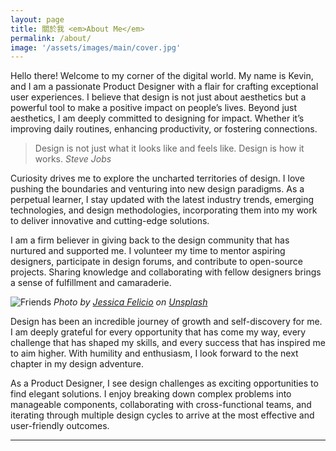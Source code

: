 ```yaml
---
layout: page
title: 關於我 <em>About Me</em>
permalink: /about/
image: '/assets/images/main/cover.jpg'
---
```

Hello there! Welcome to my corner of the digital world. My name is Kevin, and I am a passionate Product Designer with a flair for crafting exceptional user experiences. I believe that design is not just about aesthetics but a powerful tool to make a positive impact on people’s lives. Beyond just aesthetics, I am deeply committed to designing for impact. Whether it’s improving daily routines, enhancing productivity, or fostering connections.

> Design is not just what it looks like and feels like. Design is how it works.
> <cite>Steve Jobs</cite>

Curiosity drives me to explore the uncharted territories of design. I love pushing the boundaries and venturing into new design paradigms. As a perpetual learner, I stay updated with the latest industry trends, emerging technologies, and design methodologies, incorporating them into my work to deliver innovative and cutting-edge solutions.

I am a firm believer in giving back to the design community that has nurtured and supported me. I volunteer my time to mentor aspiring designers, participate in design forums, and contribute to open-source projects. Sharing knowledge and collaborating with fellow designers brings a sense of fulfillment and camaraderie.

![Friends](/assets/images/102.jpg)
*Photo by [Jessica Felicio](https://unsplash.com/@jekafe) on [Unsplash](https://unsplash.com/photos/grayscale-photo-of-woman-standing-between-two-men-CT6G8Mz4grs)*

Design has been an incredible journey of growth and self-discovery for me. I am deeply grateful for every opportunity that has come my way, every challenge that has shaped my skills, and every success that has inspired me to aim higher. With humility and enthusiasm, I look forward to the next chapter in my design adventure.

As a Product Designer, I see design challenges as exciting opportunities to find elegant solutions. I enjoy breaking down complex problems into manageable components, collaborating with cross-functional teams, and iterating through multiple design cycles to arrive at the most effective and user-friendly outcomes.

***